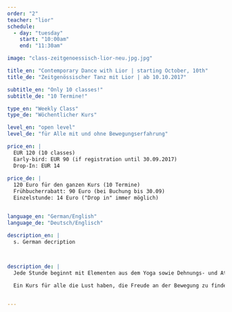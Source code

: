 ```yaml
---
order: "2"
teacher: "lior"
schedule:
  - day: "tuesday"
    start: "10:00am"
    end: "11:30am"

image: "class-zeitgenoessisch-lior-neu.jpg.jpg" 

title_en: "Contemporary Dance with Lior | starting October, 10th"
title_de: "Zeitgenössischer Tanz mit Lior | ab 10.10.2017"

subtitle_en: "Only 10 classes!"
subtitle_de: "10 Termine!"

type_en: "Weekly Class"
type_de: "Wöchentlicher Kurs"

level_en: "open level"
level_de: "für Alle mit und ohne Bewegungserfahrung"

price_en: |
  EUR 120 (10 classes)      
  Early-bird: EUR 90 (if registration until 30.09.2017)  
  Drop-In: EUR 14
  
price_de: |
  120 Euro für den ganzen Kurs (10 Termine)  
  Frühbucherrabatt: 90 Euro (bei Buchung bis 30.09)    
  Einzelstunde: 14 Euro ("Drop in" immer möglich)


language_en: "German/English"
language_de: "Deutsch/Englisch"

description_en: |
  s. German decription

 

description_de: |
  Jede Stunde beginnt mit Elementen aus dem Yoga sowie Dehnungs- und Atemübungen, wodurch der gesamte Körper erwärmt wird. Anschließend nutzen wir Elemente und Prinzipien aus der Bodenarbeit, der Release- sowie Limón-Technik für das weitere Training. Einzelne Bewegungssequenzen bauen aufeinander auf, so dass wir innerhalb der 10 Kurs-Termine eine Kombination lernen, die sich jeden Dienstag weiter entwickelt. 

  Ein Kurs für alle die Lust haben, die Freude an der Bewegung zu finden und mit ihrem Körper zu experimentieren. Der Kurs ist offen für alle, ob mit oder ohne Erfahrung im Tanz.


---
```


